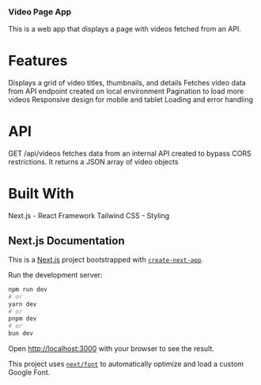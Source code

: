 ### Video Page App
This is a web app that displays a page with videos fetched from an API.

# Features
Displays a grid of video titles, thumbnails, and details
Fetches video data from API endpoint created on local environment
Pagination to load more videos
Responsive design for mobile and tablet
Loading and error handling

# API
GET /api/videos fetches data from an internal API created to bypass CORS restrictions. It returns a JSON array of video objects


# Built With
Next.js - React Framework
Tailwind CSS - Styling

## Next.js Documentation

This is a [Next.js](https://nextjs.org/) project bootstrapped with [`create-next-app`](https://github.com/vercel/next.js/tree/canary/packages/create-next-app).


Run the development server:

```bash
npm run dev
# or
yarn dev
# or
pnpm dev
# or
bun dev
```

Open [http://localhost:3000](http://localhost:3000) with your browser to see the result.

This project uses [`next/font`](https://nextjs.org/docs/basic-features/font-optimization) to automatically optimize and load a custom Google Font.